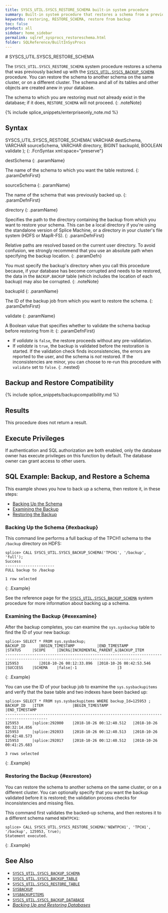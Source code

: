 ```yaml
---
title: SYSCS_UTIL.SYSCS_RESTORE_SCHEMA built-in system procedure
summary: Built-in system procedure that restores a schema from a previous backup.
keywords: restoring, RESTORE_SCHEMA, restore from backup
toc: false
product: all
sidebar: home_sidebar
permalink: sqlref_sysprocs_restoreschema.html
folder: SQLReference/BuiltInSysProcs
---
```

<section>
<div class="TopicContent" data-swiftype-index="true" markdown="1">
# SYSCS_UTIL.SYSCS_RESTORE_SCHEMA

The `SYSCS_UTIL.SYSCS_RESTORE_SCHEMA` system procedure restores a schema that was previously backed up with the [`SYSCS_UTIL.SYSCS_BACKUP_SCHEMA`](sqlref_sysprocs_backupschema.html) procedure. You can restore the schema to another schema on the same cluster, or on a different cluster. The schema and all of its tables and other objects are created anew in your database.

The schema to which you are restoring must not already exist in the database; if it does, `RESTORE_SCHEMA` will not proceed.
{: .noteNote}

{% include splice_snippets/enterpriseonly_note.md %}

## Syntax

<div class="fcnWrapperWide" markdown="1">
    SYSCS_UTIL.SYSCS_RESTORE_SCHEMA( VARCHAR destSchema,
                                     VARCHAR sourceSchema,
                                     VARCHAR directory,
                                     BIGINT  backupId,
                                     BOOLEAN validate );
{: .FcnSyntax xml:space="preserve"}
</div>

<div class="paramList" markdown="1">

destSchema
{: .paramName}

The name of the schema to which you want the table restored.
{: .paramDefnFirst}

sourceSchema
{: .paramName}

The name of the schema that was previously backed up.
{: .paramDefnFirst}

directory
{: .paramName}

Specifies the path to the directory containing the backup from which you
want to restore your schema. This can be a local directory if you're
using the standalone version of Splice Machine, or a directory in your
cluster's file system (HDFS or MapR-FS).
{: .paramDefnFirst}

Relative paths are resolved based on the current user directory. To
avoid confusion, we strongly recommend that you use an absolute path
when specifying the backup location.
{: .paramDefn}

You must specify the backup's directory when you call this procedure
because, if your database has become corrupted and needs to be restored,
the data in the `BACKUP.BACKUP` table (which includes the location of
each backup) may also be corrupted.
{: .noteNote}

backupId
{: .paramName}

The ID of the backup job from which you want to restore the schema.
{: .paramDefnFirst}

validate
{: .paramName}

A Boolean value that specifies whether to validate the schema backup before restoring from it:
{: .paramDefnFirst}

* If *validate* is `false`, the restore proceeds without any pre-validation.
* If *validate* is `true`, the backup is validated before the restoration is started. If the validation check finds inconsistencies, the errors are reported to the user, and the schema is _not_ restored. If the inconsistencies are minor, you can choose to re-run this procedure with `validate` set to `false`.
{: .nested}
</div>

## Backup and Restore Compatibility

{% include splice_snippets/backupcompatibility.md %}

## Results

This procedure does not return a result.

## Execute Privileges

If authentication and SQL authorization are both enabled, only the
database owner has execute privileges on this function by default. The
database owner can grant access to other users.

## SQL Example: Backup, and Restore a Schema

This example shows you how to back up a schema, then restore it, in these steps:

* [Backing Up the Schema](#exbackup)
* [Examining the Backup](#exexamine)
* [Restoring the Backup](#exrestore)

### Backing Up the Schema  {#exbackup}
This command line performs a full backup of the TPCH1 schema to the `/backup` directory on HDFS:

```
splice> CALL SYSCS_UTIL.SYSCS_BACKUP_SCHEMA('TPCH1', '/backup', 'full');
Success
----------------------
FULL backup to /backup

1 row selected
```
{: .Example}

See the reference page for the [`SYSCS_UTIL.SYSCS_BACKUP_SCHEMA`](sqlref_sysprocs_backupschema.html) system procedure for more information about backing up a schema.

### Examining the Backup  {#exexamine}

After the backup completes, you can examine the `sys.sysbackup` table to find the ID of your new backup:

```
splice> SELECT * FROM sys.sysbackup;
BACKUP_ID      |BEGIN_TIMESTAMP          |END_TIMESTAMP            |STATUS     |SCOPE     |INCR&|INCREMENTAL_PARENT_&|BACKUP_ITEM
-----------------------------------------------------------------------------------------------------------------------------------
125953         |2018-10-26 00:12:33.896  |2018-10-26 00:42:53.546  |SUCCESS    |SCHEMA    |false|-1                  |3

```
{: .Example}

You can use the ID of your backup job to examine the `sys.sysbackupitems` and verify that the base table and two indexes have been backed up:

```
splice> SELECT * FROM sys.sysbackupitems WHERE backup_Id=125953 ;
BACKUP_ID   |ITEM             |BEGIN_TIMESTAMP           |END_TIMESTAMP
-----------------------------------------------------------------------------------------
125953      |splice:292000    |2018-10-26 00:12:40.512   |2018-10-26 00:32:14.856
125953      |splice:292033    |2018-10-26 00:12:40.513   |2018-10-26 00:42:48.573
125953      |splice:292017    |2018-10-26 00:12:40.512   |2018-10-26 00:41:25.683

3 rows selected
```
{: .Example}

### Restoring the Backup  {#exrestore}
You can restore the schema to another schema on the same cluster, or on a different cluster. You can optionally specify that you want the backup validated before it is restored; the validation process checks for inconsistencies and missing files.

This command first validates the backed-up schema, and then restores it to a different schema named `NEWTPCH1`:
```
splice> CALL SYSCS_UTIL.SYSCS_RESTORE_SCHEMA('NEWTPCH1', 'TPCH1', '/backup', 125953, true);
Statement executed.
```
{: .Example}


## See Also

* [`SYSCS_UTIL.SYSCS_BACKUP_SCHEMA`](sqlref_sysprocs_backupschema.html)
* [`SYSCS_UTIL.SYSCS_BACKUP_TABLE`](sqlref_sysprocs_backuptable.html)
* [`SYSCS_UTIL.SYSCS_RESTORE_TABLE`](sqlref_sysprocs_restoretable.html)
* [`SYSBACKUP`](sqlref_systables_sysbackup.html)
* [`SYSBACKUPITEMS`](sqlref_systables_sysbackupitems.html)
* [`SYSCS_UTIL.SYSCS_BACKUP_DATABASE`](sqlref_sysprocs_backupdb.html)
* [*Backing Up and Restoring Databases*](onprem_admin_backingup.html)


</div>
</section>
